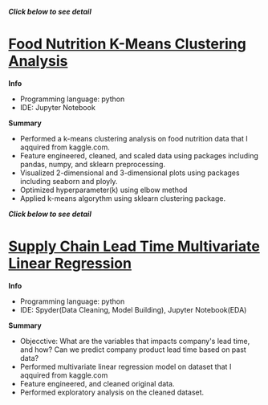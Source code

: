 ***Click below to see detail***  
# [Food Nutrition K-Means Clustering Analysis](https://github.com/takucnoel-endo/Food_Futrition_K-means)   
**Info**
* Programming language: python
* IDE: Jupyter Notebook 

**Summary**
* Performed a k-means clustering analysis on food nutrition data that I aqquired from kaggle.com.  
* Feature engineered, cleaned, and scaled data using packages including pandas, numpy, and sklearn preprocessing. 
* Visualized 2-dimensional and 3-dimensional plots using packages including seaborn and ployly. 
* Optimized hyperparameter(k) using elbow method
* Applied k-means algorythm using sklearn clustering package. 

***Click below to see detail***  
 # [Supply Chain Lead Time Multivariate Linear Regression](https://github.com/takucnoel-endo/Food_Futrition_K-means)   
 **Info**
* Programming language: python
* IDE: Spyder(Data Cleaning, Model Building), Jupyter Notebook(EDA) 

**Summary**
* Objecctive: What are the variables that impacts company's lead time, and how? Can we predict company product lead time based on past data? 
* Performed multivariate linear regression model on dataset that I aqquired from kaggle.com
* Feature engineered, and cleaned original data. 
* Performed exploratory analysis on the cleaned dataset. 

